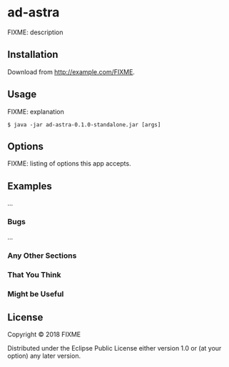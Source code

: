 # ad-astra

FIXME: description

## Installation

Download from http://example.com/FIXME.

## Usage

FIXME: explanation

    $ java -jar ad-astra-0.1.0-standalone.jar [args]

## Options

FIXME: listing of options this app accepts.

## Examples

...

### Bugs

...

### Any Other Sections
### That You Think
### Might be Useful

## License

Copyright © 2018 FIXME

Distributed under the Eclipse Public License either version 1.0 or (at
your option) any later version.
